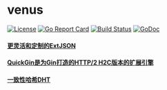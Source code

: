 # venus
[![License](https://img.shields.io/badge/License-Apache%202.0-blue.svg)](https://github.com/8treenet/venus/blob/master/LICENSE) [![Go Report Card](https://goreportcard.com/badge/github.com/8treenet/venus)](https://goreportcard.com/report/github.com/8treenet/venus) [![Build Status](https://travis-ci.org/8treenet/gotree.svg?branch=master)](https://travis-ci.org/8treenet/gotree) [![GoDoc](https://godoc.org/github.com/8treenet/venus?status.svg)](https://godoc.org/github.com/8treenet/venus)

#### [更灵活和定制的ExtJSON](https://github.com/8treenet/freedom/blob/master/venus/extjson)

#### [QuickGin是为Gin打造的HTTP/2 H2C版本的扩展引擎](https://github.com/8treenet/freedom/blob/master/venus/quick-gin)


#### [一致性哈希DHT](https://github.com/8treenet/freedom/blob/master/venus/dht)